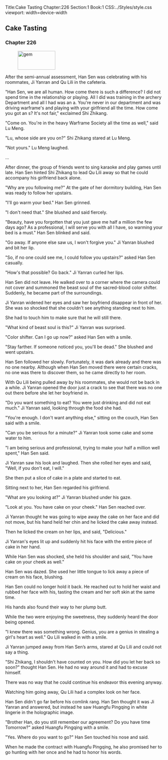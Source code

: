 Title:Cake Tasting 
Chapter:226 
Section:1 
Book:1 
CSS:../Styles/style.css 
viewport: width=device-width
  
## Cake Tasting
### Chapter 226 
<figure>
	<img src="../Images/gem.gif" alt="gem" id="gem" width="120" height="60" />
</figure>
  

  
  After the semi-annual assessment, Han Sen was celebrating with his roommates, Ji Yanran and Qu Lili in the cafeteria.

"Han Sen, we are all human. How come there is such a difference? I did not spend time in the relationship or playing. All I did was training in the archery Department and all I had was an a. You're never in our department and was driving warframe's and playing with your girlfriend all the time. How come you got an s? It's not fair," exclaimed Shi Zhikang.

"Come on. You're in the heavy Warframe Society all the time as well," said Lu Meng.

"Lu, whose side are you on?" Shi Zhikang stared at Lu Meng.

"Not yours." Lu Meng laughed.

...

After dinner, the group of friends went to sing karaoke and play games until late. Han Sen hinted Shi Zhikang to lead Qu Lili away so that he could accompany his girlfriend back alone.

"Why are you following me?" At the gate of her dormitory building, Han Sen was ready to follow her upstairs.

"I'll go warm your bed." Han Sen grinned.

"I don't need that." She blushed and said fiercely.

"Beauty, have you forgotten that you just gave me half a million the few days ago? As a professional, I will serve you with all I have, so warming your bed is a must." Han Sen blinked and said.

"Go away. If anyone else saw us, I won't forgive you." Ji Yanran blushed and bit her lip.

"So, if no one could see me, I could follow you upstairs?" asked Han Sen casually.

"How's that possible? Go back." Ji Yanran curled her lips.

Han Sen did not leave. He walked over to a corner where the camera could not cover and summoned the beast soul of the sacred-blood color shifter. Suddenly, he became part of the surroundings.

Ji Yanran widened her eyes and saw her boyfriend disappear in front of her. She was so shocked that she couldn't see anything standing next to him.

She had to touch him to make sure that he will still there.

"What kind of beast soul is this?" Ji Yanran was surprised.

"Color shifter. Can I go up now?" asked Han Sen with a smile.

"Stay farther. If someone noticed you, you'll be dead." She blushed and went upstairs.

Han Sen followed her slowly. Fortunately, it was dark already and there was no one nearby. Although when Han Sen moved there were certain cracks, no one was there to discover them, so he came directly to her room.

With Qu Lili being pulled away by his roommates, she would not be back in a while. Ji Yanran opened the door just a crack to see that there was no one out there before she let her boyfriend in.

"Do you want something to eat? You were just drinking and did not eat much." Ji Yanran said, looking through the food she had.

"You're enough. I don't want anything else," sitting on the couch, Han Sen said with a smile.

"Can you be serious for a minute?" Ji Yanran took some cake and some water to him.

"I am being serious and professional, trying to make your half a million well spent," Han Sen said.

Ji Yanran saw his look and laughed. Then she rolled her eyes and said, "Well, if you don't eat, I will."

She then put a slice of cake in a plate and started to eat.

Sitting next to her, Han Sen regarded his girlfriend.

"What are you looking at?" Ji Yanran blushed under his gaze.

"Look at you. You have cake on your cheek." Han Sen reached over.

Ji Yanran thought he was going to wipe away the cake on her face and did not move, but his hand held her chin and he licked the cake away instead.

Then he licked the cream on her lips, and said, "Delicious."

Ji Yanran's eyes lit up and suddenly hit his face with the entire piece of cake in her hand.

While Han Sen was shocked, she held his shoulder and said, "You have cake on your cheek as well."

Han Sen was dazed. She used her little tongue to lick away a piece of cream on his face, blushing.

Han Sen could no longer hold it back. He reached out to hold her waist and rubbed her face with his, tasting the cream and her soft skin at the same time.

His hands also found their way to her plump butt.

While the two were enjoying the sweetness, they suddenly heard the door being opened.

"I knew there was something wrong. Genius, you are a genius in stealing a girl's heart as well." Qu Lili walked in with a smile.

Ji Yanran jumped away from Han Sen’s arms, stared at Qu Lili and could not say a thing.

"Shi Zhikang, I shouldn't have counted on you. How did you let her back so soon?" thought Han Sen. He had no way around it and had to excuse himself.

There was no way that he could continue his endeavor this evening anyway.

Watching him going away, Qu Lili had a complex look on her face.

Han Sen didn't go far before his comlink rang. Han Sen thought it was Ji Yanran and answered, but instead he saw Huangfu Pingqing in white lingerie in the holographic image.

"Brother Han, do you still remember our agreement? Do you have time Tomorrow?" asked Huangfu Pingqing with a smile.

"Yes. Where do you want to go?" Han Sen touched his nose and said.

When he made the contract with Huangfu Pingqing, he also promised her to go hunting with her once and he had to honor his words.
